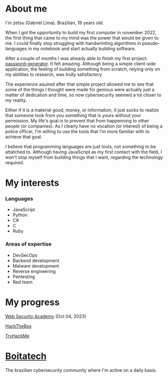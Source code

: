 
# About me

I'm zetsu (Gabriel Lima). Brazilian, 19 years old.

When I got the opportunity to build my first computer in november 2022, the first thing that came to my mind was the power that would be given to me. I could finally stop struggling with handwrinting algorithms in pseudo-languages in my notebook and start actually building software.

After a couple of months I was already able to finish my first project: [password-generator](https://github.com/zetsuHQ/password-generator). It felt amazing. Although being a simple client-side application, the feeling of building something from scratch, relying only on my abilities to research, was trully satisfactory.

The experience aquired after that simple project allowed me to see that some of the things I thought were made for genious were actually just a matter of dedication and time, so now cybersecurity seemed a lot closer to my reality.

Either if it is a material good, money, or information, it just sucks to realize that someone took from you something that is yours without your permission. My life's goal is to prevent that from happenning to other people (or companies). As I clearly have no vocation (or interest) of being a police officer, I'm willing to use the tools that I'm more familiar with to achieve that goal.

I believe that programming languages are just tools, not something to be attatched to. Although having JavaScript as my first contact with the field, I won't stop myself from building things that I want, regarding the technology required.

# My interests

<h3>Languages</h3>
<ul>
  <li>JavaScript</li>
  <li>Python</li>
  <li>C#</li>
  <li>C</li>
  <li>Ruby</li>
</ul>

<h3>Areas of expertise</h3>
<ul>
  <li>DevSecOps</li>
  <li>Backend development</li>
  <li>Malware development</li>
  <li>Reverse engineering</li>
  <li>Pentesting</li>
  <li>Red team</li>
</ul>

# My progress

[Web Security Academy](https://imgur.com/8SlmjOW.png) (Oct 04, 2023)

[HackTheBox](https://app.hackthebox.com/users/1528410)

[TryHackMe](https://tryhackme.com/p/zetsuHQ)


# [Boitatech](https://boitatech.com.br/)

The brazilian cybersecurity community where I'm active on a daily basis.
